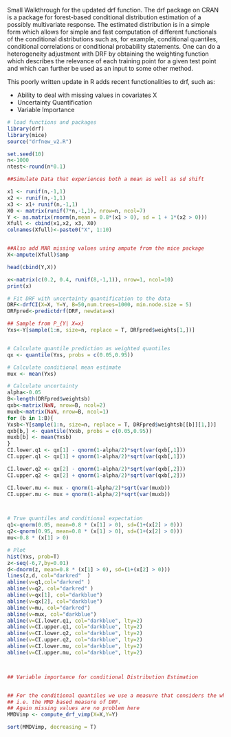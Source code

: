  Small Walkthrough for the updated drf function. The drf package on CRAN is a package for forest-based conditional distribution estimation of a possibly multivariate response. The estimated distribution is in a simple form which allows for simple and fast computation of different functionals of the conditional distributions such as, for example, conditional quantiles, conditional correlations or conditional probability statements. One can do a heterogeneity adjustment with DRF by obtaining the weighting function which describes the relevance of each training point for a given test point and which can further be used as an input to some other method.

 This poorly written update in R adds recent functionalities to drf, such as:
 - Ability to deal with missing values in covariates X
 - Uncertainty Quantification
 - Variable Importance


```R
# load functions and packages
library(drf)
library(mice)
source("drfnew_v2.R")

set.seed(10)
n<-1000
ntest<-round(n*0.1)

##Simulate Data that experiences both a mean as well as sd shift

x1 <- runif(n,-1,1)
x2 <- runif(n,-1,1)
x3 <- x1+ runif(n,-1,1)
X0 <- matrix(runif(7*n,-1,1), nrow=n, ncol=7)
Y <- as.matrix(rnorm(n,mean = 0.8*(x1 > 0), sd = 1 + 1*(x2 > 0)))
Xfull <- cbind(x1,x2, x3, X0)
colnames(Xfull)<-paste0("X", 1:10)


##Also add MAR missing values using ampute from the mice package
X<-ampute(Xfull)$amp

head(cbind(Y,X))

x<-matrix(c(0.2, 0.4, runif(8,-1,1)), nrow=1, ncol=10)
print(x)

# Fit DRF with uncertainty quantification to the data
DRF<-drfCI(X=X, Y=Y, B=50,num.trees=1000, min.node.size = 5)
DRFpred<-predictdrf(DRF, newdata=x)

## Sample from P_{Y| X=x}
Yxs<-Y[sample(1:n, size=n, replace = T, DRFpred$weights[1,])]


# Calculate quantile prediction as weighted quantiles
qx <- quantile(Yxs, probs = c(0.05,0.95))

# Calculate conditional mean estimate
mux <- mean(Yxs)

# Calculate uncertainty
alpha<-0.05
B<-length(DRFpred$weightsb)
qxb<-matrix(NaN, nrow=B, ncol=2)
muxb<-matrix(NaN, nrow=B, ncol=1)
for (b in 1:B){
Yxsb<-Y[sample(1:n, size=n, replace = T, DRFpred$weightsb[[b]][1,])]
qxb[b,] <- quantile(Yxsb, probs = c(0.05,0.95))
muxb[b] <- mean(Yxsb)
}
CI.lower.q1 <- qx[1] - qnorm(1-alpha/2)*sqrt(var(qxb[,1]))
CI.upper.q1 <- qx[1] + qnorm(1-alpha/2)*sqrt(var(qxb[,1]))

CI.lower.q2 <- qx[2] - qnorm(1-alpha/2)*sqrt(var(qxb[,2]))
CI.upper.q2 <- qx[2] + qnorm(1-alpha/2)*sqrt(var(qxb[,2]))

CI.lower.mu <- mux - qnorm(1-alpha/2)*sqrt(var(muxb))
CI.upper.mu <- mux + qnorm(1-alpha/2)*sqrt(var(muxb))



# True quantiles and conditional expectation
q1<-qnorm(0.05, mean=0.8 * (x[1] > 0), sd=(1+(x[2] > 0)))
q2<-qnorm(0.95, mean=0.8 * (x[1] > 0), sd=(1+(x[2] > 0)))
mu<-0.8 * (x[1] > 0)

# Plot
hist(Yxs, prob=T)
z<-seq(-6,7,by=0.01)
d<-dnorm(z, mean=0.8 * (x[1] > 0), sd=(1+(x[2] > 0)))
lines(z,d, col="darkred"  )
abline(v=q1,col="darkred" )
abline(v=q2, col="darkred" )
abline(v=qx[1], col="darkblue")
abline(v=qx[2], col="darkblue")
abline(v=mu, col="darkred")
abline(v=mux, col="darkblue")
abline(v=CI.lower.q1, col="darkblue", lty=2)
abline(v=CI.upper.q1, col="darkblue", lty=2)
abline(v=CI.lower.q2, col="darkblue", lty=2)
abline(v=CI.upper.q2, col="darkblue", lty=2)
abline(v=CI.lower.mu, col="darkblue", lty=2)
abline(v=CI.upper.mu, col="darkblue", lty=2)



## Variable importance for conditional Distribution Estimation


## For the conditional quantiles we use a measure that considers the whole distribution,
## i.e. the MMD based measure of DRF.
## Again missing values are no problem here
MMDVimp <- compute_drf_vimp(X=X,Y=Y)

sort(MMDVimp, decreasing = T)

```

